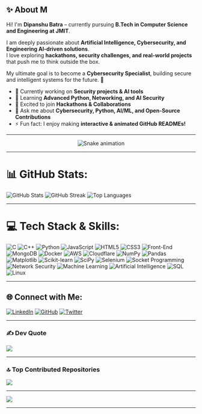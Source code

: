 ## ✨ About M
Hi! I'm **Dipanshu Batra** – currently pursuing **B.Tech in Computer Science and Engineering at JMIT**.  

I am deeply passionate about **Artificial Intelligence, Cybersecurity, and Engineering AI-driven solutions**.  
I love exploring **hackathons, security challenges, and real-world projects** that push me to think outside the box.  

My ultimate goal is to become a **Cybersecurity Specialist**, building secure and intelligent systems for the future. 🚀  

- 🔭 Currently working on **Security projects & AI tools**
- 🌱 Learning **Advanced Python, Networking, and AI Security**
- 👯 Excited to join **Hackathons & Collaborations**
- 💬 Ask me about **Cybersecurity, Python, AI/ML, and Open-Source Contributions**
- ⚡ Fun fact: I enjoy making **interactive & animated GitHub READMEs!**

---

<div align="center"> <img src="https://profile-readme-generator.com/assets/snake.svg" alt="Snake animation" /> </div>

---

# 📊 GitHub Stats:
![GitHub Stats](https://github-readme-stats.vercel.app/api?username=dipanshubatra&show_icons=true&theme=radical)
![GitHub Streak](https://streak-stats.demolab.com?user=dipanshubatra&theme=radical&date_format=M%20j%5B,%20Y%5D)
![Top Languages](https://github-readme-stats.vercel.app/api/top-langs/?username=dipanshubatra&layout=compact&theme=radical)

---

# 💻 Tech Stack & Skills:
![C](https://img.shields.io/badge/C-%2300599C.svg?style=for-the-badge&logo=c&logoColor=white)
![C++](https://img.shields.io/badge/C++-%2300599C.svg?style=for-the-badge&logo=c%2B%2B&logoColor=white)
![Python](https://img.shields.io/badge/Python-3670A0?style=for-the-badge&logo=python&logoColor=ffdd54)
![JavaScript](https://img.shields.io/badge/JavaScript-%23323330.svg?style=for-the-badge&logo=javascript&logoColor=%23F7DF1E)
![HTML5](https://img.shields.io/badge/HTML5-%23E34F26.svg?style=for-the-badge&logo=html5&logoColor=white)
![CSS3](https://img.shields.io/badge/CSS3-%231572B6.svg?style=for-the-badge&logo=css3&logoColor=white)
![Front-End](https://img.shields.io/badge/Front--End-007ACC.svg?style=for-the-badge)
![MongoDB](https://img.shields.io/badge/MongoDB-%2347A248.svg?style=for-the-badge&logo=mongodb&logoColor=white)
![Docker](https://img.shields.io/badge/Docker-%230db7ed.svg?style=for-the-badge&logo=docker&logoColor=white)
![AWS](https://img.shields.io/badge/AWS-%23FF9900.svg?style=for-the-badge&logo=amazon-aws&logoColor=white)
![Cloudflare](https://img.shields.io/badge/Cloudflare-F38020?style=for-the-badge&logo=Cloudflare&logoColor=white)
![NumPy](https://img.shields.io/badge/NumPy-%23013243.svg?style=for-the-badge&logo=numpy&logoColor=white)
![Pandas](https://img.shields.io/badge/Pandas-%23150458.svg?style=for-the-badge&logo=pandas&logoColor=white)
![Matplotlib](https://img.shields.io/badge/Matplotlib-%23ffffff.svg?style=for-the-badge&logo=Matplotlib&logoColor=black)
![Scikit-learn](https://img.shields.io/badge/Scikit--Learn-%23F7931E.svg?style=for-the-badge&logo=scikit-learn&logoColor=white)
![SciPy](https://img.shields.io/badge/SciPy-%230C55A5.svg?style=for-the-badge&logo=scipy&logoColor=white)
![Selenium](https://img.shields.io/badge/Selenium-%23D3D3D3.svg?style=for-the-badge)
![Socket Programming](https://img.shields.io/badge/Socket%20Programming-Python-blue)
![Network Security](https://img.shields.io/badge/Network%20Security-Scapy-green)
![Machine Learning](https://img.shields.io/badge/Machine%20Learning-Scikit--Learn-orange)
![Artificial Intelligence](https://img.shields.io/badge/AI-Artificial%20Intelligence-red)
![SQL](https://img.shields.io/badge/SQL-Basics-lightgrey)
![Linux](https://img.shields.io/badge/Linux-Basics%20%26%20Security-black)


---

## 🌐 Connect with Me:
[![LinkedIn](https://img.shields.io/badge/LinkedIn-%230077B5.svg?logo=linkedin&logoColor=white)](https://linkedin.com/in/dipanshubatra)
[![GitHub](https://img.shields.io/badge/GitHub-%23121011.svg?logo=github&logoColor=white)](https://github.com/dipanshubatra)
[![Twitter](https://img.shields.io/badge/Twitter-1DA1F2?logo=twitter&logoColor=white)](https://twitter.com/dipanshubatra)

---

### ✍️ Dev Quote
![](https://quotes-github-readme.vercel.app/api?type=horizontal&theme=radical)

---

### 🔝 Top Contributed Repositories
![](https://github-contributor-stats.vercel.app/api?username=dipanshubatra&limit=5&theme=radical&combine_all_yearly_contributions=true)

---

[![](https://visitcount.itsvg.in/api?id=dipanshubatra&icon=0&color=0)](https://visitcount.itsvg.in)

---

<!-- Proudly created with GPRM ( https://gprm.itsvg.in ) -->
